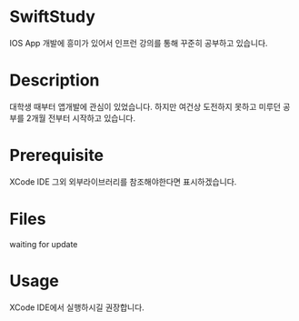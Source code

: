 # SwiftStudy

IOS App 개발에 흥미가 있어서 인프런 강의를 통해 꾸준히 공부하고 있습니다.

# Description

대학생 때부터 앱개발에 관심이 있었습니다. 하지만 여건상 도전하지 못하고 미루던 공부를 
2개월 전부터 시작하고 있습니다.

# Prerequisite
XCode IDE
그외 외부라이브러리를 참조해야한다면 표시하겠습니다.

# Files

waiting for update

# Usage

XCode IDE에서 실행하시길 권장합니다.
